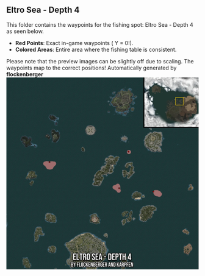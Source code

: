 ## Eltro Sea - Depth 4
This folder contains the waypoints for the fishing spot: Eltro Sea - Depth 4 as seen below.

- **Red Points**: Exact in-game waypoints ( Y = 0!).
- **Colored Areas**: Entire area where the fishing table is consistent.

Please note that the preview images can be slightly off due to scaling. The waypoints map to the correct positions!
Automatically generated by **flockenberger**
![preview_Eltro Sea - Depth 4](./Preview.webp)